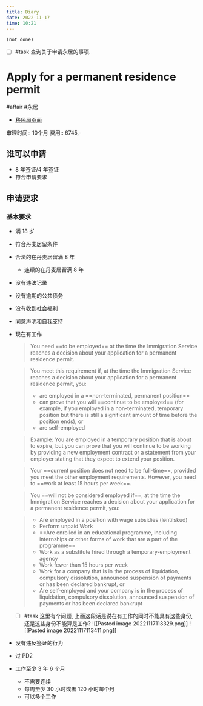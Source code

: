 ```yaml
---
title: Diary
date: 2022-11-17
time: 10:21
---
```


```tasks
(not done)
```

- [ ] #task  查询关于申请永居的事项.

# Apply for a permanent residence permit
#affair #永居

- [移民局页面](https://nyidanmark.dk/en-GB/You-want-to-apply/Permanent-residence-permit/Permanent-residence)

审理时间:: 10个月
费用:: 6745,-

## 谁可以申请

- 8 年签证/4 年签证
- 符合申请要求

## 申请要求

### 基本要求

- 满 18 岁
- 符合丹麦居留条件
- 合法的在丹麦居留满 8 年
	- 连续的在丹麦居留满 8 年
- 没有违法记录
- 没有逾期的公共债务
- 没有收到社会福利
- 同意声明和自我支持
- 现在有工作
	> You need ==to be employed== at the time the Immigration Service reaches a decision about your application for a permanent residence permit.
	
	> You meet this requirement if, at the time the Immigration Service reaches a decision about your application for a permanent residence permit, you:
	> -   are employed in a ==non-terminated, permanent position==
	> -   can prove that you will ==continue to be employed== (for example, if you employed in a non-terminated, temporary position but there is still a significant amount of time before the position ends), or
	> -   are self-employed
	
	> Example: You are employed in a temporary position that is about to expire, but you can prove that you will continue to be working by providing a new employment contract or a statement from your employer stating that they expect to extend your position.
	
	> Your ==current position does not need to be full-time==, provided you meet the other employment requirements. However, you need to ==work at least 15 hours per week==.

	> You ==will not be considered employed if==, at the time the Immigration Service reaches a decision about your application for a permanent residence permit, you:

	> -   Are employed in a position with wage subsidies (løntilskud)
	> -   Perform unpaid Work
	> -   ==Are enrolled in an educational programme, including internships or other forms of work that are a part of the programme==
	> -   Work as a substitute hired through a temporary-employment agency
	> -   Work fewer than 15 hours per week
	> -   Work for a company that is in the process of liquidation, compulsory dissolution, announced suspension of payments or has been declared bankrupt, or
	> -   Are self-employed and your company is in the process of liquidation, compulsory dissolution, announced suspension of payments or has been declared bankrupt
	- [ ] #task 这里有个问题, 上面这段话是说在有工作的同时不能具有这些身份, 还是这些身份不能算是工作?
![[Pasted image 20221117113329.png]]
![[Pasted image 20221117113411.png]]
- 没有违反签证的行为
- 过 PD2
- 工作至少 3 年 6 个月
	- 不需要连续
	- 每周至少 30 小时或者 120 小时每个月
	- 可以多个工作